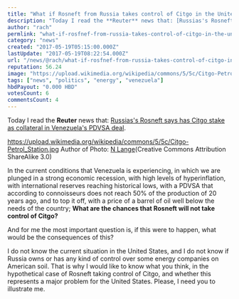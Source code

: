 ```yaml
---
title: "What if Rosneft from Russia takes control of Citgo in the United States?"
description: "Today I read the **Reuter** news that: [Russias's Rosneft says has Citgo stake as collateral in Venezuela's PDVSA deal](http://af.reuters.com/article/..."
author: "rach"
permlink: "what-if-rosfnef-from-russia-takes-control-of-citgo-in-the-united-states"
category: "news"
created: "2017-05-19T05:15:00.000Z"
lastUpdate: "2017-05-19T08:22:54.000Z"
url: "/news/@rach/what-if-rosfnef-from-russia-takes-control-of-citgo-in-the-united-states"
reputation: 56.24
image: "https://upload.wikimedia.org/wikipedia/commons/5/5c/Citgo-Petrol_Station.jpg"
tags: ["news", "politics", "energy", "venezuela"]
hbdPayout: "0.000 HBD"
votesCount: 6
commentsCount: 4
---
```


Today I read the **Reuter** news that: [Russias's Rosneft says has Citgo stake as collateral in Venezuela's PDVSA deal](http://af.reuters.com/article/energyOilNews/idAFR4N1IH03D). 

https://upload.wikimedia.org/wikipedia/commons/5/5c/Citgo-Petrol_Station.jpg
Author of Photo: [N Lange](http://commons.wikimedia.org/wiki/User:N-Lange.de )(Creative Commons Attribution ShareAlike 3.0)

In the current conditions that Venezuela is experiencing, in which we are plunged in a strong economic recession, with high levels of hyperinflation, with international reserves reaching historical lows, with a PDVSA that according to connoisseurs does not reach 50% of the production of 20 years ago, and to top it off, with a price of a barrel of oil well below the needs of the country; **What are the chances that Rosneft will not take control of Citgo?**

And for me the most important question is, if this were to happen, what would be the consequences of this?

I do not know the current situation in the United States, and I do not know if Russia owns or has any kind of control over some energy companies on American soil. That is why I would like to know what you think, in the hypothetical case of Rosneft taking control of Citgo, and whether this represents a major problem for the United States.
Please, I need you to illustrate me.